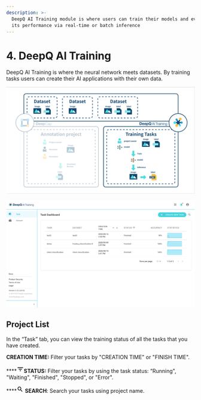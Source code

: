 ```yaml
---
description: >-
  DeepQ AI Training module is where users can train their models and evaluate
  its performance via real-time or batch inference
---
```


# 4. DeepQ AI Training

DeepQ AI Training is where the neural network meets datasets. By training tasks users can create their AI applications with their own data.

![](<../.gitbook/assets/4-01 (3).png>)

![](../.gitbook/assets/training-overview-1-1.png)

## Project List

In the “Task” tab, you can view the training status of all the tasks that you have created.

**CREATION TIME:** Filter your tasks by "CREATION TIME" or "FINISH TIME".

\*\*\*\*![](<../.gitbook/assets/image (12).png>)**STATUS:** Filter your tasks by using the task status: “Running", "Waiting", "Finished", "Stopped", or "Error".

\*\*\*\*![](<../.gitbook/assets/image (13).png>) **SEARCH**: Search your tasks using project name.
